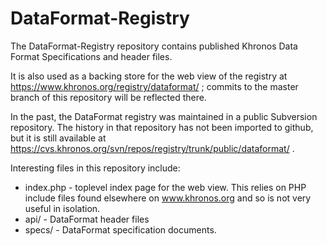 # DataFormat-Registry

The DataFormat-Registry repository contains published Khronos Data Format
Specifications and header files.

It is also used as a backing store for the web view of the registry at
https://www.khronos.org/registry/dataformat/ ; commits to the master branch
of this repository will be reflected there.

In the past, the DataFormat registry was maintained in a public Subversion
repository. The history in that repository has not been imported to github,
but it is still available at
https://cvs.khronos.org/svn/repos/registry/trunk/public/dataformat/ .

Interesting files in this repository include:

* index.php - toplevel index page for the web view. This relies on PHP
  include files found elsewhere on www.khronos.org and so is not very useful
  in isolation.
* api/ - DataFormat header files
* specs/ - DataFormat specification documents.
